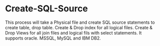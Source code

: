 # Create-SQL-Source
This process will take a Physical file and create SQL source statements to create table, drop table. Create & Drop index for all logical files. Create & Drop Views for all join files and logical fils with select statements. It supports oracle. MSSQL, MySQL and IBM DB2.

